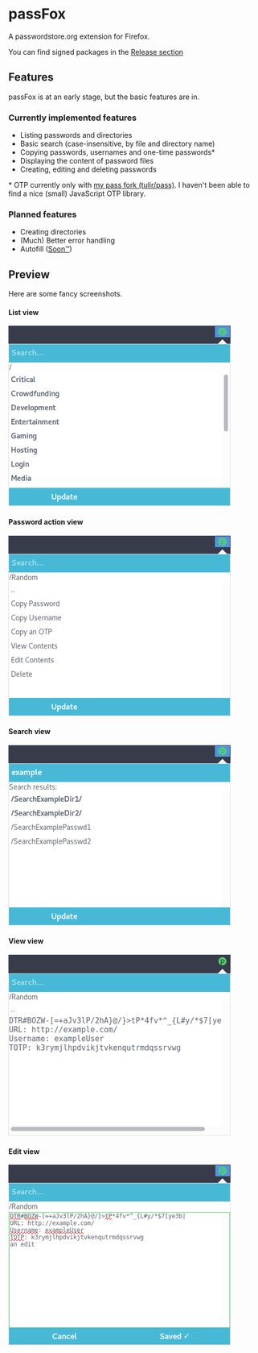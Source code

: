 # passFox
A passwordstore.org extension for Firefox.

You can find signed packages in the [Release section](https://github.com/tulir/passfox/releases)

## Features
passFox is at an early stage, but the basic features are in.

### Currently implemented features
* Listing passwords and directories
* Basic search (case-insensitive, by file and directory name)
* Copying passwords, usernames and one-time passwords*
* Displaying the content of password files
* Creating, editing and deleting passwords

\* OTP currently only with [my pass fork (tulir/pass)](https://github.com/tulir/pass).
I haven't been able to find a nice (small) JavaScript OTP library.

### Planned features
* Creating directories
* (Much) Better error handling
* Autofill ([Soon™](http://wowwiki.wikia.com/wiki/Soon))

## Preview
Here are some fancy screenshots.

#### List view
![List view](images/main-view.png)

#### Password action view
![Entry view](images/entry-view.png)

#### Search view
![Search view](images/search-view.png)

#### View view
![View view](images/view-view.png)

#### Edit view
![Edit view](images/edit-view.png)
